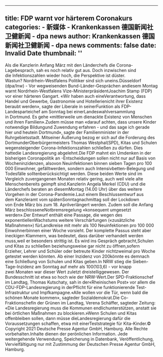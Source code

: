 
---
title: FDP warnt vor härterem Coronakurs
categories: 
    - 新媒体
    - Krankenkassen 德国新闻社卫健新闻 - dpa news
author: Krankenkassen 德国新闻社卫健新闻 - dpa news
comments: false
date: Invalid Date
thumbnail: ''
---

<div>   
Als die Kanzlerin Anfang März mit den Länderchefs die Corona-Lagebesprach, sah es noch relativ gut aus. Doch inzwischen sind die Infektionszahlen wieder hoch, die Perspektive ist düster. Wastun? Nordrhein-Westfalens Politiker sind sich uneins.Düsseldorf (dpa/lnw) - Vor wegweisenden Bund-Länder-Gesprächen andiesem Montag warnt Nordrhein-Westfalens Vize-MinisterpräsidentJoachim Stamp (FDP) vor einer härteren Gangart. «Wir haben auch eineVerantwortung, dass Handel und Gewerbe, Gastronomie und Hotellerienicht ihrer Existenz beraubt werden», sagte der Liberale in seinerFunktion als FDP-Landesparteichef am Sonntag bei einerLandeswahlversammlung in Dortmund. Es gehe «mittlerweile um dienackte Existenz von Menschen und ihren Familien».Zudem müsse man «darauf achten, dass unsere Kinder notwendige Bildungund Zuwendung erfahren - und das sage ich gerade hier und heutein Dortmund», sagte der Familienminister in der Ruhrgebietsstadt. Mitseiner Äußerung bezog er sich auf die Forderung des DortmunderOberbürgermeisters Thomas Westphal(SPD), Kitas und Schulen wegensteigender Corona-Infektionszahlen schließen zu dürfen. Dies hattedie Landesregierung abgelehnt.Die FDP mahnt ein Umdenken in der bisherigen Coronapolitik an -Entscheidungen sollen nicht nur auf Basis von Wocheninzidenzen, alsovon Neuinfektionen binnen sieben Tagen pro 100 000 Einwohner, gefälltwerden, sondern auch Intensivbetten-Belegung und Todesfälle solltenberücksichtigt werden. Diese beiden Werte sind im Vergleich zuvergangenen Monaten relativ gering, auch weil viele alte Menschenbereits geimpft sind.Kanzlerin Angela Merkel (CDU) und die Länderchefs beraten an diesemMontag (14.00 Uhr) über das weitere Vorgehen in der Corona-Pandemie.Laut einem Beschlussentwurf aus dem Kanzleramt vom spätenSonntagnachmittag soll der Lockdown von Ende März bis zum 18. Aprilverlängert werden. Zudem soll die Anfang März beschlosseneNotbremsregelung «konsequent umgesetzt werden».Der Entwurf enthält eine Passage, die wegen des exponentiellenWachstums weitere Verschärfungen («zusätzliche Maßnahmen») fürLandkreise mit mehr als 100 Neuinfektionen pro 100 000 Einwohnerbinnen einer Woche vorsieht. Der komplette Passus steht aber ineckigen Klammern, was bedeutet, dass darüber verhandelt werden muss,weil er besonders strittig ist. Es wird ins Gespräch gebracht,Schulen und Kitas zu schließen beziehungsweise gar nicht zu öffnen,sofern Erzieher, Lehrer und Schüler oder betreute Kinder nichtzweimal pro Woche getestet werden könnten. Ab einer Inzidenz von 200könnte es demnach eine Schließung von Schulen und Kitas geben.In NRW stieg die Sieben-Tage-Inzidenz am Sonntag auf mehr als 100(103,6) - vor knapp zwei Monaten war dieser Wert zuletzt dreistelliggewesen. Der Bundesschnitt ist etwa so hoch wie der NRW-Wert.Der SPD-Fraktionschef im Landtag, Thomas Kutschaty, sah in der«Rheinischen Post» vor allem die CDU-FDP-Landesregierung in derPflicht für eine funktionierende Test-Infrastruktur und Impfkampagne.«Alle wollen vor die Tür, wenn bald die schönen Monate kommen», sagteder Sozialdemokrat.Die Co-Fraktionschefin der Grünen im Landtag, Verena Schäffer, sagteder Zeitung: «Die Landesregierung muss die Kommunen endlichunterstützen, anstatt sie bei örtlichen Maßnahmen zu blockieren.»Wenn Schulen und Kitas offenbleiben sollen, dann müsse dieLandesregierung dafür die Voraussetzungen schaffen, etwa mit einerTeststrategie für Kita-Kinder.© Copyright 2021 Deutsche Presse Agentur GmbH, Hamburg. Alle Rechte vorbehalten.Inhalte dienen der perönlichen Information. Jede weitergehende Verwendung, Speicherung in Datenbank, Veröffentlichung, Vervielfältigung nur mit Zustimmung der Deutschen Presse Agentur GmbH, Hamburg.  
</div>
            